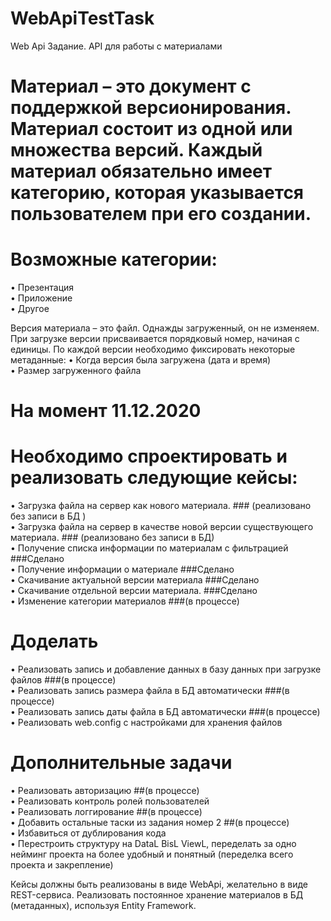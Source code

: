 # WebApiTestTask

Web Api
Задание. API для работы с материалами
# Материал – это документ с поддержкой версионирования. Материал состоит из одной или множества версий. Каждый материал обязательно имеет категорию, которая указывается пользователем при его создании. 
# Возможные категории:
• Презентация    
•	Приложение  
•	Другое  

Версия материала – это файл. Однажды загруженный, он не изменяем. При загрузке версии присваивается порядковый номер, начиная с единицы. По каждой версии необходимо фиксировать некоторые метаданные:
•	Когда версия была загружена (дата и время)  
•	Размер загруженного файла  

# На момент 11.12.2020 
# Необходимо спроектировать и реализовать следующие кейсы:
• Загрузка файла на сервер как нового материала.  ### (реализовано без записи в БД )  
• Загрузка файла на сервер в качестве новой версии существующего материала. ### (реализовано без записи в БД)  
• Получение списка информации по материалам с фильтрацией ###Сделано  
• Получение информации о материале ###Сделано  
• Скачивание актуальной версии материала ###Сделано  
• Скачивание отдельной версии материала. ###Сделано  
• Изменение категории материалов ###(в процессе)  

# Доделать
• Реализовать запись и добавление данных в базу данных при загрузке файлов ###(в процессе)  
• Реализовать запись размера файла в БД автоматически ###(в процессе)  
• Реализовать запись даты файла в БД автоматически ###(в процессе)  
• Реализовать  web.config с настройками для хранения файлов  

# Дополнительные задачи
• Реализовать авторизацию     ##(в процессе)    
• Реализовать контроль ролей пользователей    
• Реализовать логгирование    ##(в процессе)    
• Добавить остальные таски из задания номер 2   ##(в процессе)    
• Избавиться от дублирования кода    
• Перестроить структуру на DataL BisL ViewL, переделать за одно нейминг проекта на более удобный и понятный (переделка  всего проекта и закрепление)    

Кейсы должны быть реализованы в виде WebApi, желательно в виде REST-сервиса.
Реализовать постоянное хранение материалов в БД (метаданных), используя Entity Framework.
